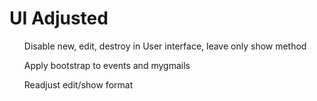 <h1>UI Adjusted</h1> 
<ul>Disable new, edit, destroy in User interface, leave only show method</ul>
<ul>Apply bootstrap to events and mygmails</ul>
<ul>Readjust edit/show format</ul>
